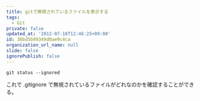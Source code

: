 ```yaml
---
title: gitで無視されているファイルを表示する
tags:
  - Git
private: false
updated_at: '2012-07-18T12:46:25+09:00'
id: 38bd5b99349d0ae9c4ca
organization_url_name: null
slide: false
ignorePublish: false
---
```

```
git status --ignored
```
これで .gitignore で無視されているファイルがどれなのかを確認することができる。
